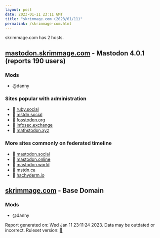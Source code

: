 ```yaml
---
layout: post
date: 2023-01-11 23:11 GMT
title: "skrimmage.com (2023/01/11)"
permalink: /skrimmage-com.html
---
```


skrimmage.com has 2 hosts.

## [mastodon.skrimmage.com](https://mastodon.skrimmage.com) - Mastodon 4.0.1 (reports 190 users)

### Mods
 * @danny

### Sites popular with administration

* 🐘 [ruby.social](/ruby-social.html)
* 🐘 [mstdn.social](/mstdn-social.html)
* 🐘 [fosstodon.org](/fosstodon-org.html)
* 🐘 [infosec.exchange](/infosec-exchange.html)
* 🐘 [mathstodon.xyz](/mathstodon-xyz.html)

### More sites commonly on federated timeline

* 🐘 [mastodon.social](/mastodon-social.html)
* 🐘 [mastodon.online](/mastodon-online.html)
* 🐘 [mastodon.world](/mastodon-world.html)
* 🐘 [mstdn.ca](/mstdn-ca.html)
* 🐘 [hachyderm.io](/hachyderm-io.html)

## [skrimmage.com](https://skrimmage.com) - Base Domain

### Mods
 * @danny

Report generated on: Wed Jan 11 23:11:24 2023. Data may be outdated or incorrect.
Ruleset version: [🧁](/version-cupcake)
